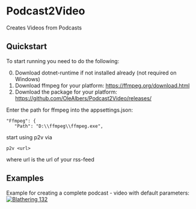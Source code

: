 # Podcast2Video
Creates Videos from Podcasts

## Quickstart
To start running you need to do the following:

0. Download dotnet-runtime if not installed already (not required on Windows)
1. Download ffmpeg for your platform: https://ffmpeg.org/download.html
2. Download the package for your platform: https://github.com/OleAlbers/Podcast2Video/releases/

Enter the path for ffmpeg into the appsettings.json:
 ```
 "Ffmpeg": {
    "Path": "D:\\ffmpeg\\ffmpeg.exe",
 ```

start using p2v via
```
p2v <url> 
```

where url is the url of your rss-feed

## Examples
Example for creating a complete podcast - video with default parameters:
[![Blathering 132](http://img.youtube.com/vi/iKoKrhgiTMI/0.jpg)](https://www.youtube.com/watch?v=iKoKrhgiTMI "Blathering 132")

